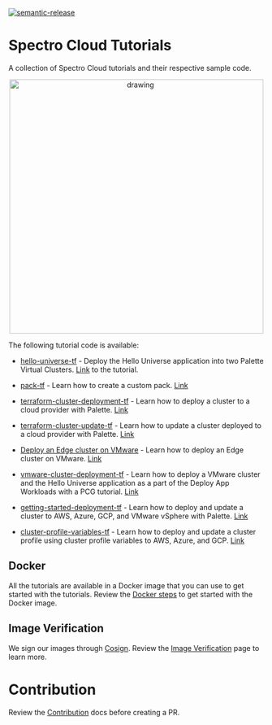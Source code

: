 [![semantic-release](https://img.shields.io/badge/%20%20%F0%9F%93%A6%F0%9F%9A%80-semantic--release-e10079.svg)](https://github.com/semantic-release/semantic-release)

# Spectro Cloud Tutorials

A collection of Spectro Cloud tutorials and their respective sample code.

<p align="center">
  <img src="/static/img/spectro-wizard.png" alt="drawing" width="500"/>
</p>

The following tutorial code is available:

- [hello-universe-tf](./terraform/hello-universe-tf/README.md) - Deploy the Hello Universe application into two Palette Virtual Clusters. [Link](https://docs.spectrocloud.com/devx/apps/deploy-app) to the tutorial.

- [pack-tf](./terraform/pack-tf/README.md) - Learn how to create a custom pack. [Link](https://docs.spectrocloud.com/registries-and-packs/deploy-pack)

- [terraform-cluster-deployment-tf](./terraform/iaas-cluster-deployment-tf/README.md) - Learn how to deploy a cluster to a cloud provider with Palette. [Link](https://docs.spectrocloud.com/clusters/public-cloud/deploy-k8s-cluster)

- [terraform-cluster-update-tf](./terraform/iaas-cluster-update-tf/README.md) - Learn how to update a cluster deployed to a cloud provider with Palette. [Link](https://docs.spectrocloud.com/clusters/cluster-management/update-k8s-cluster)

- [Deploy an Edge cluster on VMware](./edge/vmware/README.md) - Learn how to deploy an Edge cluster on VMware. [Link](https://docs.spectrocloud.com/clusters/edge/site-deployment/deploy-cluster)

- [vmware-cluster-deployment-tf](./terraform/vmware-cluster-deployment-tf/README.md) - Learn how to deploy a VMware cluster and the Hello Universe application as a part of the Deploy App Workloads with a PCG tutorial. [Link](https://docs.spectrocloud.com/clusters/pcg/deploy-app-pcg)

- [getting-started-deployment-tf](./terraform/getting-started-deployment-tf/README.md) - Learn how to deploy and update a cluster to AWS, Azure, GCP, and VMware vSphere with Palette. [Link](https://docs.spectrocloud.com/getting-started/terraform)

- [cluster-profile-variables-tf](./terraform/cluster-profile-variables-tf/README.md) - Learn how to deploy and update a cluster profile using cluster profile variables to AWS, Azure, and GCP. [Link](https://docs.spectrocloud.com/getting-started/terraform)


## Docker

All the tutorials are available in a Docker image that you can use to get started with the tutorials.
Review the [Docker steps](./docs/docker.md) to get started with the Docker image.

## Image Verification

We sign our images through [Cosign](https://docs.sigstore.dev/signing/quickstart/). Review the [Image Verification](./docs/image-verification.md) page to learn more.

# Contribution

Review the [Contribution](./docs/CONTRIBUTION.md) docs before creating a PR.

